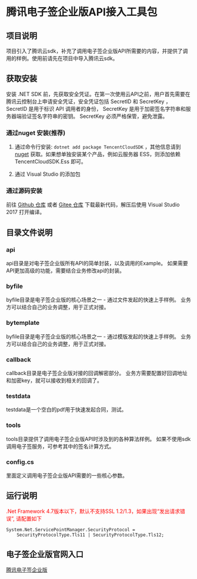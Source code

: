 # 腾讯电子签企业版API接入工具包

## 项目说明
项目引入了腾讯云sdk，补充了调用电子签企业版API所需要的内容，并提供了调用的样例。使用前请先在项目中导入腾讯云sdk。

## 获取安装

安装 .NET SDK 前，先获取安全凭证。在第一次使用云API之前，用户首先需要在腾讯云控制台上申请安全凭证，安全凭证包括 SecretID 和 SecretKey ， SecretID 是用于标识 API 调用者的身份， SecretKey 是用于加密签名字符串和服务器端验证签名字符串的密钥。 SecretKey 必须严格保管，避免泄露。

### 通过nuget 安装(推荐)

1. 通过命令行安装: `dotnet add package TencentCloudSDK` ，其他信息请到 [nuget](https://www.nuget.org/packages/TencentCloudSDK/) 获取。如果想单独安装某个产品，例如云服务器 ESS，则添加依赖 TencentCloudSDK.Ess 即可。

2. 通过 Visual Studio 的添加包 

### 通过源码安装

前往 [Github 仓库](https://github.com/tencentcloud/tencentcloud-sdk-dotnet) 或者 [Gitee 仓库](https://gitee.com/tencentcloud/tencentcloud-sdk-dotnet) 下载最新代码，解压后使用 Visual Studio 2017 打开编译。

## 目录文件说明
### api
api目录是对电子签企业版所有API的简单封装，以及调用的Example。
如果需要API更加高级的功能，需要结合业务修改api的封装。

### byfile
byfile目录是电子签企业版的核心场景之一 - 通过文件发起的快速上手样例。
业务方可以结合自己的业务调整，用于正式对接。

### bytemplate
byfile目录是电子签企业版的核心场景之一 - 通过模版发起的快速上手样例。
业务方可以结合自己的业务调整，用于正式对接。

### callback
callback目录是电子签企业版对接的回调解密部分。
业务方需要配置好回调地址和加密key，就可以接收到相关的回调了。

### testdata
testdata是一个空白的pdf用于快速发起合同，测试。

### tools
tools目录提供了调用电子签企业版API时涉及到的各种算法样例。
如果不使用sdk调用电子签服务，可参考其中的签名计算方式。

### config.cs
里面定义调用电子签企业版API需要的一些核心参数。

## 运行说明
<label style="color:red">.Net Framework 4.7版本以下，默认不支持SSL 1.2/1.3，如果出现“发出请求错误”, 请配置如下</label>
```
System.Net.ServicePointManager.SecurityProtocol = 
    SecurityProtocolType.Tls11 | SecurityProtocolType.Tls12;
```

## 电子签企业版官网入口
[腾讯电子签企业版](https://cloud.tencent.com/document/product/1323)
